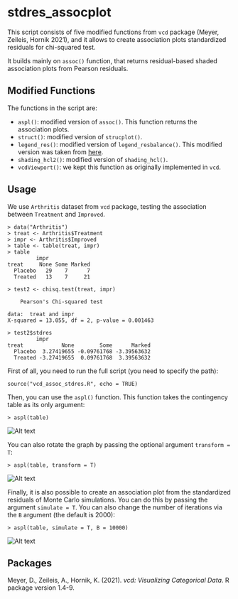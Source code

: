 # stdres_assocplot
This script consists of five modified functions from <code>vcd</code> package (Meyer, Zeileis, Hornik 2021), and it allows to create association plots standardized residuals for chi-squared test.

It builds mainly on <code>assoc()</code> function, that returns residual-based shaded association plots from Pearson residuals.

## Modified Functions
The functions in the script are:

* <code>aspl()</code>: modified version of <code>assoc()</code>. This function returns the association plots.
* <code>struct()</code>: modified version of <code>strucplot()</code>.
* <code>legend_res()</code>: modified version of <code>legend_resbalance()</code>. This modified version was taken from [here](https://stackoverflow.com/questions/54674441/how-to-format-p-values-in-an-association-plot-made-with-vcd).
* <code>shading_hcl2()</code>: modified version of <code>shading_hcl()</code>.
* <code>vcdViewport()</code>: we kept this function as originally implemented in <code>vcd</code>.


## Usage
We use <code>Arthritis</code> dataset from <code>vcd</code> package, testing the association between <code>Treatment</code> and <code>Improved</code>.

```
> data("Arthritis")
> treat <- Arthritis$Treatment
> impr <- Arthritis$Improved
> table <- table(treat, impr)
> table
         impr
treat     None Some Marked
  Placebo   29    7      7
  Treated   13    7     21
  
> test2 <- chisq.test(treat, impr)

	Pearson's Chi-squared test

data:  treat and impr
X-squared = 13.055, df = 2, p-value = 0.001463

> test2$stdres
         impr
treat            None        Some      Marked
  Placebo  3.27419655 -0.09761768 -3.39563632
  Treated -3.27419655  0.09761768  3.39563632
```


First of all, you need to run the full script (you need to specify the path):

```
source("vcd_assoc_stdres.R", echo = TRUE)
```

Then, you can use the <code>aspl()</code> function. This function takes the contingency table as its only argument:

```
> aspl(table)
```

![Alt text](https://github.com/fla-pi/stdres_assocplot/blob/main/Rplot01.gif)


You can also rotate the graph by passing the optional argument <code>transform = T</code>:

```
> aspl(table, transform = T)
```

![Alt text](https://github.com/fla-pi/stdres_assocplot/blob/main/Rplot_transformed.gif)

Finally, it is also possible to create an association plot from the standardized residuals of Monte Carlo simulations. You can do this by passing the argument <code>simulate = T</code>. You can also change the number of iterations via the <code>B</code> argument (the default is 2000):

```
> aspl(table, simulate = T, B = 10000)
```

![Alt text](https://github.com/fla-pi/stdres_assocplot/blob/main/Rplot02.gif)

## Packages

Meyer, D., Zeileis, A., Hornik, K. (2021). _vcd: Visualizing Categorical Data_. R package version 1.4-9.
